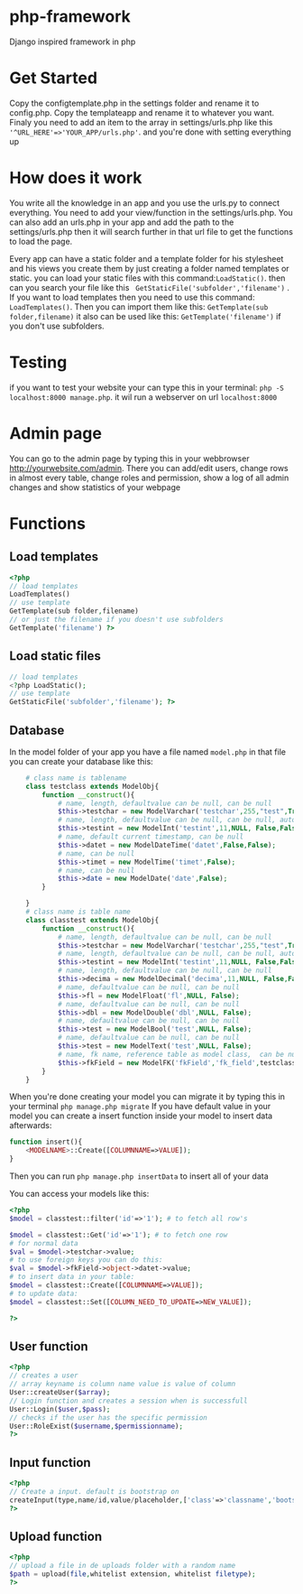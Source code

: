 # php-framework
Django inspired framework in php

# Get Started
Copy the configtemplate.php in the settings folder and rename it to config.php.
Copy the templateapp and rename it to whatever you want. Finaly you need to add an item to the array in settings/urls.php like this ```'^URL_HERE'=>'YOUR_APP/urls.php'```.
and you're done with setting everything up

# How does it work
You write all the knowledge in an app and you use the urls.py to connect everything. You need to add your view/function in the settings/urls.php. You can also add an urls.php in your app and add the path to the settings/urls.php
then it will search further in that url file to get the functions to load the page.

Every app can have a static folder and a template folder for his stylesheet and his views you create them by just creating a folder named templates or static.
you can load your static files with this command:```LoadStatic()```. then can you search your file like this ``` GetStaticFile('subfolder','filename')``` . If you want to load templates then you need to use this command: 
``` LoadTemplates()```. Then you can import them like this: ```GetTemplate(sub folder,filename)``` it also can be used like this: ```GetTemplate('filename')``` if you don't use subfolders.

# Testing

if you want to test your website your can type this in your terminal: ``` php -S localhost:8000 manage.php ```. it wil run a webserver on url ``` localhost:8000 ```

# Admin page
You can go to the admin page by typing this in your webbrowser http://yourwebsite.com/admin. There you can add/edit users, change rows in almost every table, change roles and permission, show a log of all admin changes and show statistics of your webpage

# Functions

## Load templates
```php
<?php
// load templates
LoadTemplates()
// use template
GetTemplate(sub folder,filename)
// or just the filename if you doesn't use subfolders
GetTemplate('filename') ?>
```
## Load static files
```php
// load templates
<?php LoadStatic();
// use template
GetStaticFile('subfolder','filename'); ?>
```
## Database
In the model folder of your app you have a file named ```model.php``` in that file you can create your database like this:
```php
    # class name is tablename
    class testclass extends ModelObj{
        function __construct(){
            # name, length, defaultvalue can be null, can be null
            $this->testchar = new ModelVarchar('testchar',255,"test",True);
            # name, length, defaultvalue can be null, can be null, autoincrement
            $this->testint = new ModelInt('testint',11,NULL, False,False);
            # name, default current timestamp, can be null
            $this->datet = new ModelDateTime('datet',False,False);
            # name, can be null
            $this->timet = new ModelTime('timet',False);
            # name, can be null
            $this->date = new ModelDate('date',False); 
        }

    }
    # class name is table name
    class classtest extends ModelObj{
        function __construct(){
            # name, length, defaultvalue can be null, can be null
            $this->testchar = new ModelVarchar('testchar',255,"test",True);
            # name, length, defaultvalue can be null, can be null, autoincrement
            $this->testint = new ModelInt('testint',11,NULL, False,False);
            # name, length, defaultvalue can be null, can be null
            $this->decima = new ModelDecimal('decima',11,NULL, False,False);
            # name, defaultvalue can be null, can be null
            $this->fl = new ModelFloat('fl',NULL, False);
            # name, defaultvalue can be null, can be null
            $this->dbl = new ModelDouble('dbl',NULL, False);
            # name, defaultvalue can be null, can be null
            $this->test = new ModelBool('test',NULL, False);
            # name, defaultvalue can be null, can be null
            $this->test = new ModelText('test',NULL, False);
            # name, fk name, reference table as model class,  can be null
            $this->fkField = new ModelFK('fkField','fk_field',testclass::Class, False);
        }
    }
``` 
When you're done creating your model you can migrate it by typing this in your terminal ``` php manage.php migrate ```
If you have default value in your model you can create a insert function inside your model to insert data afterwards:
```php
function insert(){
    <MODELNAME>::Create([COLUMNNAME=>VALUE]);
}
```
Then you can run ```php manage.php insertData``` to insert all of your data

You can access your models like this:

```php
<?php
$model = classtest::filter('id'=>'1'); # to fetch all row's

$model = classtest::Get('id'=>'1'); # to fetch one row
# for normal data
$val = $model->testchar->value;
# to use foreign keys you can do this:
$val = $model->fkField->object->datet->value;
# to insert data in your table:
$model = classtest::Create([COLUMNNAME=>VALUE]); 
# to update data:
$model = classtest::Set([COLUMN_NEED_TO_UPDATE=>NEW_VALUE]);

?>
```
## User function
```php
<?php
// creates a user
// array keyname is column name value is value of column
User::createUser($array);
// Login function and creates a session when is successfull
User::Login($user,$pass);
// checks if the user has the specific permission
User::RoleExist($username,$permissionname);
?>
```
## Input function
```php
<?php
// Create a input. default is bootstrap on
createInput(type,name/id,value/placeholder,['class'=>'classname','bootstrap'=>False,'props'=>"style='width='100%''"]);
?>
```
## Upload function
```php
<?php
// upload a file in de uploads folder with a random name
$path = upload(file,whitelist extension, whitelist filetype);
?>
```
 
